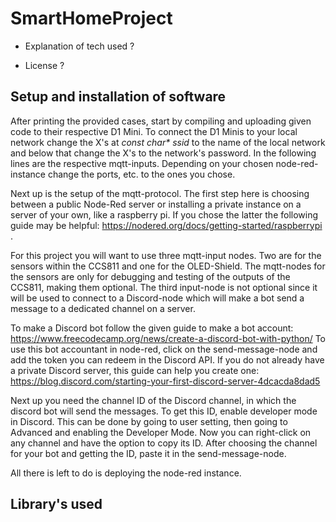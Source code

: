 # SmartHomeProject

- Explanation of tech used ?

- License ?

## Setup and installation of software

After printing the provided cases, start by compiling and uploading given code to their respective D1 Mini.
To connect the D1 Minis to your local network change the X's at _const char* ssid_ to the name of the local
network and below that change the X's to the network's password. In the following lines are the respective 
mqtt-inputs. Depending on your chosen node-red-instance change the ports, etc. to the ones you chose.

Next up is the setup of the mqtt-protocol. The first step here is choosing between a public Node-Red server
or installing a private instance on a server of your own, like a raspberry pi. If you chose the latter the 
following guide may be helpful: https://nodered.org/docs/getting-started/raspberrypi .

For this project you will want to use three mqtt-input nodes. Two are for the sensors within the CCS811 and 
one for the OLED-Shield. The mqtt-nodes for the sensors are only for debugging and testing of the outputs of
the CCS811, making them optional. The third input-node is not optional since it will be used to connect to a
Discord-node which will make a bot send a message to a dedicated channel on a server.

To make a Discord bot follow the given guide to make a bot account: 
https://www.freecodecamp.org/news/create-a-discord-bot-with-python/
To use this bot accountant in node-red, click on the send-message-node and add the token you can redeem in 
the Discord API. If you do not already have a private Discord server, this guide can help you create one:
https://blog.discord.com/starting-your-first-discord-server-4dcacda8dad5

Next up you need the channel ID of the Discord channel, in which the discord bot will send the messages.
To get this ID, enable developer mode in Discord. This can be done by going to user setting, then going to 
Advanced and enabling the Developer Mode. Now you can right-click on any channel and have the option to
copy its ID. After choosing the channel for your bot and getting the ID, paste it in the send-message-node.

All there is left to do is deploying the node-red instance.



## Library's used
